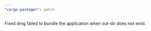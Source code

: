 ```yaml
---
"cargo-packager": patch
---
```


Fixed dmg failed to bundle the application when out-dir does not exist.
